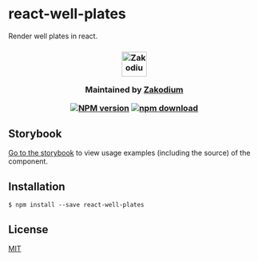# react-well-plates

Render well plates in react.

<h3 align="center">

  <a href="https://www.zakodium.com">
    <img src="https://www.zakodium.com/brand/zakodium-logo-white.svg" width="50" alt="Zakodium logo" />
  </a>

  <p>
    Maintained by <a href="https://www.zakodium.com">Zakodium</a>
  </p>

[![NPM version][npm-image]][npm-url]
[![npm download][download-image]][download-url]

</h3>

## Storybook

[Go to the storybook](https://react-well-plates.pages.dev/) to view usage examples (including the source) of the component.

## Installation

`$ npm install --save react-well-plates`

## License

[MIT](./LICENSE)

[npm-image]: https://img.shields.io/npm/v/react-well-plates.svg?style=flat-square
[npm-url]: https://www.npmjs.com/package/react-well-plates
[download-image]: https://img.shields.io/npm/dm/react-well-plates.svg?style=flat-square
[download-url]: https://www.npmjs.com/package/react-well-plates
